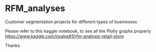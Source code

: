 # RFM_analyses
Customer segmentation projects for different types of businesses

Please refer to this kaggle notebook, to see all the Plotly graphs properly
https://www.kaggle.com/nvalse81/rfm-analysis-retail-store

Thanks
